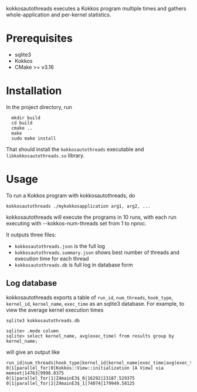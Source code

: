 kokkosautothreads executes a Kokkos program multiple times and gathers
whole-application and per-kernel statistics.

# Prerequisites

- sqlite3
- Kokkos
- CMake >= v3.16

# Installation

In the project directory, run

```
  mkdir build
  cd build
  cmake ..
  make
  sudo make install
```

That should install the `kokkosautothreads` executable and
`libkokkosautothreads.so` library.

# Usage

To run a Kokkos program with kokkosautothreads, do

```
kokkosautothreads ./mykokkosapplication arg1, arg2, ...
```

kokkosautothreads will execute the programs in 10 runs, with each run executing with
--kokkos-num-threads set from 1 to nproc.

It outputs three files:

- `kokkosautothreads.json` is the full log
- `kokkosautothreads.summary.json` shows best number of threads and execution time for each thread
- `kokkosautothreads.db` is full log in database form

## Log database

kokkosautothreads exports a table of `run_id`, `num_threads`, `hook_type`, `kernel_id`, `kernel_name`, `exec_time` as an
sqlite3 database. For example, to view the average kernel execution times

```
sqlite3 kokkosautothreads.db

sqlite> .mode column
sqlite> select kernel_name, avg(exec_time) from results group by kernel_name;
```

will give an output like

```
run_id|num_threads|hook_type|kernel_id|kernel_name|exec_time|avg(exec_time)
0|1|parallel_for|0|Kokkos::View::initialization [A View] via memset|14763|9998.0375
0|1|parallel_for|1|Z4mainE3$_0|16292|23187.529375
0|1|parallel_for|2|Z4mainE3$_1|74074|179949.58125
```
